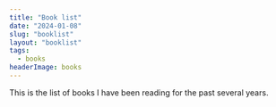 ```yaml
---
title: "Book list"
date: "2024-01-08"
slug: "booklist"
layout: "booklist"
tags:
  - books
headerImage: books
---
```


This is the list of books I have been reading for the past several years.
